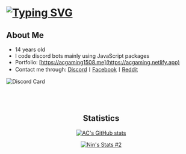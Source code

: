 # [![Typing SVG](https://readme-typing-svg.herokuapp.com?font=&color=%232576F7&size=22&height=30&lines=Developer;Student;ACGaming)](https://github.com/ACGaming1508)

## About Me

- 14 years old
- I code discord bots mainly using JavaScript packages
- Portfolio: [https://acgaming1508.me](https://acgaming.netlify.app)
- Contact me through: [Discord](https://discord.com/users/878556236797341786)〡[Facebook](https://www.facebook.com/people/AC-Gaming/100050828506647/)〡[Reddit](https://www.reddit.com/user/ACGaming1508)

![Discord Card](https://discord.c99.nl/widget/theme-2/878556236797341786.png)

<br>

<br>

<h2 align="center">Statistics</h2>

<div align="center">
  
  [![AC's GitHub stats](https://github-readme-stats.vercel.app/api?username=acgaming1508&count_private=true&show_icons=true&theme=midnight-purple)](https://github.com/ACGaming1508?tab=repositories)
  
  [![Nin's Stats #2](https://github-readme-stats.vercel.app/api/top-langs/?username=acgaming1508&count_private=true&layout=compact&theme=midnight-purple)](https://github.com/ACGaming1508?tab=repositories)
</div>
